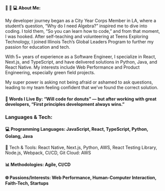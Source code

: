 <!--
**djetton6/djetton6** is a ✨ _special_ ✨ repository because its `README.md` (this file) appears on your GitHub profile.

Here are some ideas to get you started:

- 🔭 I’m currently working on ...
- 🌱 I’m currently learning ...
- 👯 I’m looking to collaborate on ...
- 🤔 I’m looking for help with ...
- 💬 Ask me about ...
- 📫 How to reach me: ...
- 😄 Pronouns: ...
- ⚡ Fun fact: ...
-->

#### 🏉 🍩 💻 About Me:

My developer journey began as a City Year Corps Member in LA, where a student’s question, “Why do I need Algebra?” inspired me to dive into coding. I told them, “So you can learn how to code,” and from that moment, I was hooked. After self-teaching and volunteering at Teens Exploring Technology, I joined Illinois Tech’s Global Leaders Program to further my passion for education and tech.

With 5+ years of experience as a Software Engineer, I specialize in React, Next.js, and TypeScript, and have delivered solutions in Python, Java, and React Native. My interests include Web Performance and Product Engineering, especially green field projects.

My super power is asking not being afraid or ashamed to ask questions, leading to my team feeling confident that we've found the correct solution.

#### 🚀 Words I Live By: “Will code for donuts” — but after working with great developers, “First principles development always wins.”

### Languages & Tech:

#### 💻 Programming Languages: JavaScript, React, TypeScript, Python, Golang, Java
🔧 Tech & Tools: React Native, Next.js, Python, AWS, React Testing Library, Node.js, Webpack, CI/CD, Git
Cloud: AWS
#### 📊 Methodologies: Agile, CI/CD
#### 🌐 Passions/Interests: Web Performance, Human-Computer Interaction, Faith-Tech, Startups
